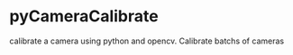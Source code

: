 pyCameraCalibrate
=================

calibrate a camera using python and opencv. Calibrate batchs of cameras
